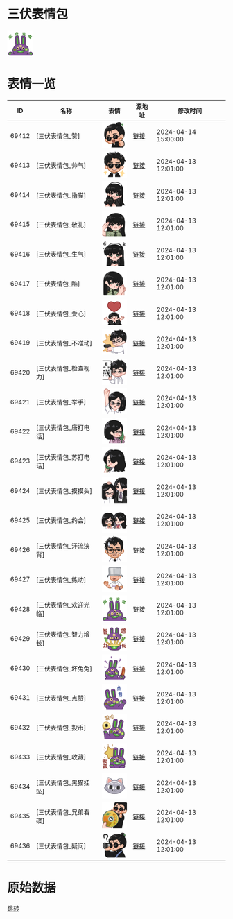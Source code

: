 # 三伏表情包

<img src="./cover.png" height="60" alt="cover" />

# 表情一览

|ID|名称|表情|源地址|修改时间|
|----|----|----|----|----|
|69412|[三伏表情包_赞]|<img src="./pic/069412_%5B三伏表情包_赞%5D.png" height="60" alt="赞"/>|[链接](https://i0.hdslb.com/bfs/garb/e6a18ecaff6cdb204503df48781c9edbb21bb4fa.png)|2024-04-14 15:00:00|
|69413|[三伏表情包_帅气]|<img src="./pic/069413_%5B三伏表情包_帅气%5D.png" height="60" alt="帅气"/>|[链接](https://i0.hdslb.com/bfs/garb/c0bc4293620a0439f199f89fa6a514629da296a8.png)|2024-04-13 12:01:00|
|69414|[三伏表情包_撸猫]|<img src="./pic/069414_%5B三伏表情包_撸猫%5D.png" height="60" alt="撸猫"/>|[链接](https://i0.hdslb.com/bfs/garb/2a8fc5b927e334315bb8131d5daf9ee4dce870ab.png)|2024-04-13 12:01:00|
|69415|[三伏表情包_敬礼]|<img src="./pic/069415_%5B三伏表情包_敬礼%5D.png" height="60" alt="敬礼"/>|[链接](https://i0.hdslb.com/bfs/garb/25e209ad438699a50749deb0c1cef265a7c0cfdb.png)|2024-04-13 12:01:00|
|69416|[三伏表情包_生气]|<img src="./pic/069416_%5B三伏表情包_生气%5D.png" height="60" alt="生气"/>|[链接](https://i0.hdslb.com/bfs/garb/17ba6623a4046b85bd440039ff311bc80532c89b.png)|2024-04-13 12:01:00|
|69417|[三伏表情包_酷]|<img src="./pic/069417_%5B三伏表情包_酷%5D.png" height="60" alt="酷"/>|[链接](https://i0.hdslb.com/bfs/garb/987178a9524519568feb01ed75a40f17b1f6501f.png)|2024-04-13 12:01:00|
|69418|[三伏表情包_爱心]|<img src="./pic/069418_%5B三伏表情包_爱心%5D.png" height="60" alt="爱心"/>|[链接](https://i0.hdslb.com/bfs/garb/9a0a8fbd33b62980ff0590d75c96ff7021718292.png)|2024-04-13 12:01:00|
|69419|[三伏表情包_不准动]|<img src="./pic/069419_%5B三伏表情包_不准动%5D.png" height="60" alt="不准动"/>|[链接](https://i0.hdslb.com/bfs/garb/758281a4c1395eb977162c5633db1890b8bc3be8.png)|2024-04-13 12:01:00|
|69420|[三伏表情包_检查视力]|<img src="./pic/069420_%5B三伏表情包_检查视力%5D.png" height="60" alt="检查视力"/>|[链接](https://i0.hdslb.com/bfs/garb/aa88e9960ca1de5f675cd932e8dc389993817981.png)|2024-04-13 12:01:00|
|69421|[三伏表情包_举手]|<img src="./pic/069421_%5B三伏表情包_举手%5D.png" height="60" alt="举手"/>|[链接](https://i0.hdslb.com/bfs/garb/e33d9a1b61a6e7cb6fa3c81b50560178954cddea.png)|2024-04-13 12:01:00|
|69422|[三伏表情包_唐打电话]|<img src="./pic/069422_%5B三伏表情包_唐打电话%5D.png" height="60" alt="唐打电话"/>|[链接](https://i0.hdslb.com/bfs/garb/224312ab931afc6f54c21f718771470fd1061f64.png)|2024-04-13 12:01:00|
|69423|[三伏表情包_苏打电话]|<img src="./pic/069423_%5B三伏表情包_苏打电话%5D.png" height="60" alt="苏打电话"/>|[链接](https://i0.hdslb.com/bfs/garb/006e5e64476afdb1a24bece9c82fe8e9ac459980.png)|2024-04-13 12:01:00|
|69424|[三伏表情包_摸摸头]|<img src="./pic/069424_%5B三伏表情包_摸摸头%5D.png" height="60" alt="摸摸头"/>|[链接](https://i0.hdslb.com/bfs/garb/030ad62cffd0ab4918ed0b10440a1c469b548aa4.png)|2024-04-13 12:01:00|
|69425|[三伏表情包_约会]|<img src="./pic/069425_%5B三伏表情包_约会%5D.png" height="60" alt="约会"/>|[链接](https://i0.hdslb.com/bfs/garb/28da8844313c044f5462217b71c1d5725cd18c73.png)|2024-04-13 12:01:00|
|69426|[三伏表情包_汗流浃背]|<img src="./pic/069426_%5B三伏表情包_汗流浃背%5D.png" height="60" alt="汗流浃背"/>|[链接](https://i0.hdslb.com/bfs/garb/337f705ba0ac02a1630cc91eb4fbb471018338da.png)|2024-04-13 12:01:00|
|69427|[三伏表情包_练功]|<img src="./pic/069427_%5B三伏表情包_练功%5D.png" height="60" alt="练功"/>|[链接](https://i0.hdslb.com/bfs/garb/aa9645cd38a984dbde5b1c5b5e4483d41d3b4b66.png)|2024-04-13 12:01:00|
|69428|[三伏表情包_欢迎光临]|<img src="./pic/069428_%5B三伏表情包_欢迎光临%5D.png" height="60" alt="欢迎光临"/>|[链接](https://i0.hdslb.com/bfs/garb/eb48efa9bf1eeb374bd1454869e8c28b3c82cfb3.png)|2024-04-13 12:01:00|
|69429|[三伏表情包_智力增长]|<img src="./pic/069429_%5B三伏表情包_智力增长%5D.png" height="60" alt="智力增长"/>|[链接](https://i0.hdslb.com/bfs/garb/1b3ff334e4d23ad21c330389428a2a482a242423.png)|2024-04-13 12:01:00|
|69430|[三伏表情包_坏兔兔]|<img src="./pic/069430_%5B三伏表情包_坏兔兔%5D.png" height="60" alt="坏兔兔"/>|[链接](https://i0.hdslb.com/bfs/garb/77bfe1ccd20d796816d42d8153cc000aa2b703ce.png)|2024-04-13 12:01:00|
|69431|[三伏表情包_点赞]|<img src="./pic/069431_%5B三伏表情包_点赞%5D.png" height="60" alt="点赞"/>|[链接](https://i0.hdslb.com/bfs/garb/c34aa677efe3ebe29f93fad20dc6338f9600ae3f.png)|2024-04-13 12:01:00|
|69432|[三伏表情包_投币]|<img src="./pic/069432_%5B三伏表情包_投币%5D.png" height="60" alt="投币"/>|[链接](https://i0.hdslb.com/bfs/garb/019dc8d7162fcb98d77f0ca79eda0bd045a9b747.png)|2024-04-13 12:01:00|
|69433|[三伏表情包_收藏]|<img src="./pic/069433_%5B三伏表情包_收藏%5D.png" height="60" alt="收藏"/>|[链接](https://i0.hdslb.com/bfs/garb/13d3ac0241bb5bf709e25214a799c9877c51e141.png)|2024-04-13 12:01:00|
|69434|[三伏表情包_黑猫挂坠]|<img src="./pic/069434_%5B三伏表情包_黑猫挂坠%5D.png" height="60" alt="黑猫挂坠"/>|[链接](https://i0.hdslb.com/bfs/garb/3f55c6d7bd6ce4c5fc9a2552aca30f5ae9cad0a1.png)|2024-04-13 12:01:00|
|69435|[三伏表情包_兄弟看碟]|<img src="./pic/069435_%5B三伏表情包_兄弟看碟%5D.png" height="60" alt="兄弟看碟"/>|[链接](https://i0.hdslb.com/bfs/garb/60b9d8c041b702b0adf0851c27d1184b199fea4f.png)|2024-04-13 12:01:00|
|69436|[三伏表情包_疑问]|<img src="./pic/069436_%5B三伏表情包_疑问%5D.png" height="60" alt="疑问"/>|[链接](https://i0.hdslb.com/bfs/garb/07295b6026b2255945b7567dfcbd5328e8c7412d.png)|2024-04-13 12:01:00|

# 原始数据

[跳转](./raw.json)

